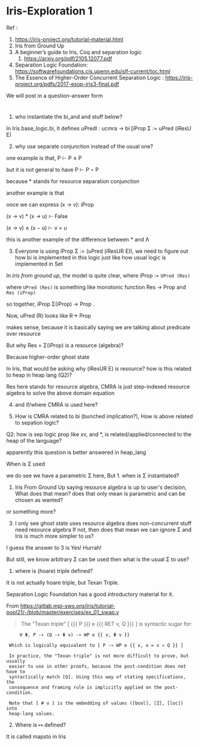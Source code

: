 # Iris-Exploration 1

Ref : 
1. https://iris-project.org/tutorial-material.html
2. Iris from Ground Up
3. A beginner’s guide to Iris, Coq and separation logic
   1. https://arxiv.org/pdf/2105.12077.pdf
4. Separation Logic Foundation: https://softwarefoundations.cis.upenn.edu/slf-current/toc.html
5. The Essence of Higher-Order Concurrent Separation Logic : https://iris-project.org/pdfs/2017-esop-iris3-final.pdf


We will post in a question-answer form
#

1. who instantiate the bi_and and stuff below? 

In Iris.base_logic.bi, it defines uPredI : ucmra -> bi [iProp Σ := uPred (iResU E) 

2. why use separate conjunction instead of the usual one? 

one example is that, P ⊢ P ∧ P

but it is not general to have P ⊢ P ⋆ P 

because * stands for resource separation conjunction 

another example is that

once we can express (x → v): iProp

(x → v) * (x → u) ⊢ False 

(x → v) ∧ (x − u) ⊢ v = u 

this is another example of the difference between * and Ʌ 

3. Everyone is using iProp Σ := (uPred (iResUR E)),
we need to figure out how bi is implemented in this logic just like how usual logic is implemented in Set 

In *iris from ground up*, the model is quite clear, where iProp := `UPred (Res)`

where `UPred (Res)` is something like monotonic function Res → Prop and 
      `Res (iProp)` 

 so together, iProp Σ(iProp) -> Prop .

 Now, uPred (R) looks like R→ Prop

makes sense, because it is basically saying we are talking about predicate over resource

 But why Res = Σ(iProp) is a resource (algebra)?

Because higher-order ghost state

In Iris, that would be asking why (iResUR E) is resource? how is this related to heap in heap lang (Q2)? 

Res here stands for resource algebra, CMRA is just step-indexed resource algebra to solve the above domain equation 

4. and if/where CMRA is used here? 


5. How is CMRA related to bi (bunched implication?),   How is above related to sepation logic? 

 Q2: how is sep logic prop like xv, and *, is related/applied/connected to the heap of the language?

apparently this question is better answered in heap_lang 

 When is Σ used 

we do see we have a parametric Σ here, But 1. when is Σ instantiated?

1. Iris From Ground Up saying resource algebra is up to user's decision, What does that mean? does that only mean is parametric and can be chosen as wanted?

or something more?

3. I only see ghost state uses resource algebra does non-concurrent stuff need resource algebra If not, then does that mean we can ignore Σ and Iris is much more simpler to us?

I guess the answer to 3 is Yes! Hurrah!

But still, we know arbitrary Σ can be used then what is the usual Σ to use?


1. where is (hoare) triple defined?

It is not actually hoare triple, but Texan Triple.

Separation Logic Foundation has a good introductory material for it.

From https://gitlab.mpi-sws.org/iris/tutorial-popl21/-/blob/master/exercises/ex_01_swap.v
> The "Texan triple" [ {{{ P }}} e {{{ RET v, Q }}} ] is syntactic sugar for:

         ∀ Φ, P -∗ (Q -∗ Φ v) -∗ WP e {{ v, Φ v }}

     Which is logically equivalent to [ P -∗ WP e {{ x, x = v ∗ Q }} ]

     In practice, the "Texan triple" is not more difficult to prove, but usually
     easier to use in other proofs, because the post-condition does not have to
     syntactically match [Q]. Using this way of stating specifications, the
     consequence and framing rule is implicitly applied on the post-condition.

     Note that [ # v ] is the embedding of values ([bool], [Z], [loc]) into
     heap-lang values.



2. Where is ↦ defined?
  
It is called mapsto in Iris